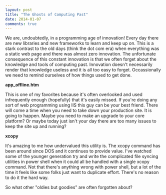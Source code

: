 ```yaml
---
layout: post
title: "The Ghosts of Computing Past"
date: 2014-01-07
comments: true
---
```

We are, undoubtedly, in a programming age of innovation! Every day there are new libraries and new frameworks to learn and keep up on. This is a stark contrast to the old days (think the dot com era) when everything was a static web page and there was almost zero innovation. The unfortunate consequence of this constant innovation is that we often forget about the knowledge and tools of computing past. Innovation doesn't necessarily render that knowledge useless and it is all too easy to forget. Occassionally we need to remind ourselves of how things used to get done.  

<!--more--> 

**app_offline.htm**  

This is one of my favorites because it's often overlooked and used infrequently enough (hopefully) that it's easily missed. If you're doing any sort of web programming using IIS this guy can be your best friend. There will come a time when you need to take down your production site. It is going to happen. Maybe you need to make an upgrade to your core platform? Or maybe today just isn't your day there are too many issues to keep the site up and running?  

**xcopy**  

It's amazing to me how undervalued this utility is. The xcopy command has been around since DOS and it continues to provide value. I've watched some of the younger generation try and write the complicated file syncing utilities in power shell when it could all be handled with a single xcopy command. Not that there's anything wrong with power shell, but a lot of the time it feels like some folks just want to duplicate effort. There's no reason to do it the hard way.  

So what other "oldies but goodies" are often forgotten about?  